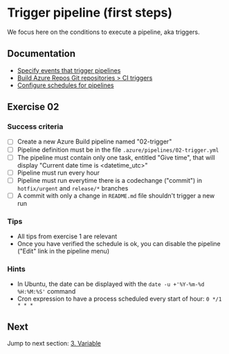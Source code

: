 # Trigger pipeline (first steps)

We focus here on the conditions to execute a pipeline, aka triggers.

## Documentation

- [Specify events that trigger pipelines](https://docs.microsoft.com/en-us/azure/devops/pipelines/build/triggers)
- [Build Azure Repos Git repositories > CI triggers](https://docs.microsoft.com/en-us/azure/devops/pipelines/repos/azure-repos-git)
- [Configure schedules for pipelines](https://docs.microsoft.com/en-us/azure/devops/pipelines/process/scheduled-triggers)

## Exercise 02

### Success criteria

- [ ] Create a new Azure Build pipeline named "02-trigger"
- [ ] Pipeline definition must be in the file `.azure/pipelines/02-trigger.yml`
- [ ] The pipeline must contain only one task, entitled "Give time", that will display "Current date time is <datetime_utc>"
- [ ] Pipeline must run every hour
- [ ] Pipeline must run everytime there is a codechange ("commit") in `hotfix/urgent` and `release/*` branches
- [ ] A commit with only a change in `README.md` file shouldn't trigger a new run

### Tips

- All tips from exercise 1 are relevant
- Once you have verified the schedule is ok, you can disable the pipeline ("Edit" link in the pipeline menu)

### Hints

- In Ubuntu, the date can be displayed with the `date -u +'%Y-%m-%d %H:%M:%S'` command
- Cron expression to have a process scheduled every start of hour: `0 */1 * * *`

## Next

Jump to next section: [3. Variable](./03-variable.md)
